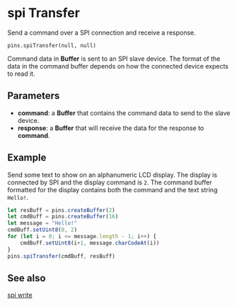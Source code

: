 # spi Transfer

Send a command over a SPI connection and receive a response.

```sig
pins.spiTransfer(null, null)
```

Command data in **Buffer** is sent to an SPI slave device. The format of the data in the command buffer depends on how the connected device expects to read it.

## Parameters

* **command**: a **Buffer** that contains the command data to send to the slave device.
* **response**: a **Buffer** that will receive the data for the response to **command**.

## Example
Send some text to show on an alphanumeric LCD display. The display is connected by SPI and the display command is `2`. The command buffer formatted for the display contains both the command and the text string ``Hello!``.


```typescript
let resBuff = pins.createBuffer(2)
let cmdBuff = pins.createBuffer(16)
let message = "Hello!"
cmdBuff.setUint8(0, 2)
for (let i = 0; i <= message.length - 1; i++) {
    cmdBuff.setUint8(i+1, message.charCodeAt(i))
}
pins.spiTransfer(cmdBuff, resBuff)
```

## See also

[spi write](/reference/pins/spi-write)

